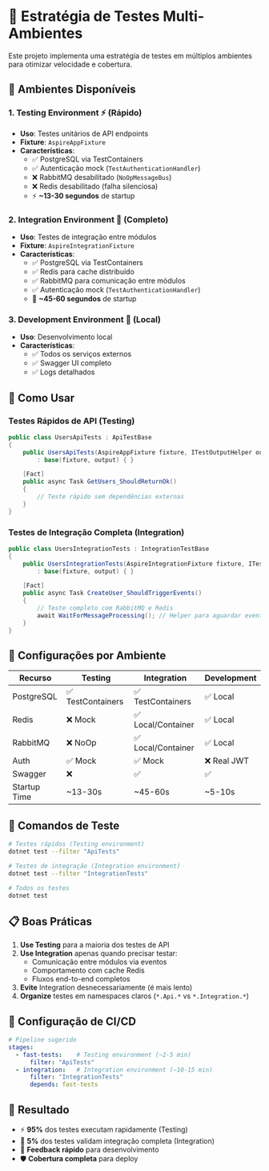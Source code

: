 # 🧪 Estratégia de Testes Multi-Ambientes

Este projeto implementa uma estratégia de testes em múltiplos ambientes para otimizar velocidade e cobertura.

## 🎯 Ambientes Disponíveis

### 1. **Testing Environment** ⚡ (Rápido)
- **Uso**: Testes unitários de API endpoints
- **Fixture**: `AspireAppFixture` 
- **Características**:
  - ✅ PostgreSQL via TestContainers
  - ✅ Autenticação mock (`TestAuthenticationHandler`)
  - ❌ RabbitMQ desabilitado (`NoOpMessageBus`)
  - ❌ Redis desabilitado (falha silenciosa)
  - ⚡ **~13-30 segundos** de startup

### 2. **Integration Environment** 🔗 (Completo)
- **Uso**: Testes de integração entre módulos
- **Fixture**: `AspireIntegrationFixture`
- **Características**:
  - ✅ PostgreSQL via TestContainers
  - ✅ Redis para cache distribuído
  - ✅ RabbitMQ para comunicação entre módulos
  - ✅ Autenticação mock (`TestAuthenticationHandler`)
  - 🐌 **~45-60 segundos** de startup

### 3. **Development Environment** 🚀 (Local)
- **Uso**: Desenvolvimento local
- **Características**:
  - ✅ Todos os serviços externos
  - ✅ Swagger UI completo
  - ✅ Logs detalhados

## 📝 Como Usar

### Testes Rápidos de API (Testing)
```csharp
public class UsersApiTests : ApiTestBase
{
    public UsersApiTests(AspireAppFixture fixture, ITestOutputHelper output)
        : base(fixture, output) { }

    [Fact] 
    public async Task GetUsers_ShouldReturnOk()
    {
        // Teste rápido sem dependências externas
    }
}
```

### Testes de Integração Completa (Integration)
```csharp
public class UsersIntegrationTests : IntegrationTestBase  
{
    public UsersIntegrationTests(AspireIntegrationFixture fixture, ITestOutputHelper output)
        : base(fixture, output) { }

    [Fact]
    public async Task CreateUser_ShouldTriggerEvents()
    {
        // Teste completo com RabbitMQ e Redis
        await WaitForMessageProcessing(); // Helper para aguardar eventos
    }
}
```

## 🔄 Configurações por Ambiente

| Recurso | Testing | Integration | Development |
|---------|---------|-------------|-------------|
| PostgreSQL | ✅ TestContainers | ✅ TestContainers | ✅ Local |
| Redis | ❌ Mock | ✅ Local/Container | ✅ Local |
| RabbitMQ | ❌ NoOp | ✅ Local/Container | ✅ Local |
| Auth | ✅ Mock | ✅ Mock | ❌ Real JWT |
| Swagger | ❌ | ✅ | ✅ |
| Startup Time | ~13-30s | ~45-60s | ~5-10s |

## 🚀 Comandos de Teste

```bash
# Testes rápidos (Testing environment)
dotnet test --filter "ApiTests"

# Testes de integração (Integration environment) 
dotnet test --filter "IntegrationTests"

# Todos os testes
dotnet test
```

## 📋 Boas Práticas

1. **Use Testing** para a maioria dos testes de API
2. **Use Integration** apenas quando precisar testar:
   - Comunicação entre módulos via eventos
   - Comportamento com cache Redis
   - Fluxos end-to-end completos
3. **Evite** Integration desnecessariamente (é mais lento)
4. **Organize** testes em namespaces claros (`*.Api.*` vs `*.Integration.*`)

## 🔧 Configuração de CI/CD

```yaml
# Pipeline sugerido
stages:
  - fast-tests:    # Testing environment (~2-5 min)
      filter: "ApiTests"
  - integration:   # Integration environment (~10-15 min) 
      filter: "IntegrationTests"
      depends: fast-tests
```

## 🎯 Resultado

- ⚡ **95%** dos testes executam rapidamente (Testing)
- 🔗 **5%** dos testes validam integração completa (Integration)
- 🚀 **Feedback rápido** para desenvolvimento
- 🛡️ **Cobertura completa** para deploy